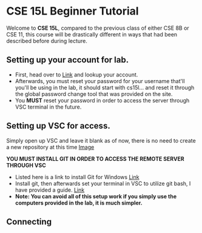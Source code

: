# CSE 15L Beginner Tutorial
Welcome to **CSE 15L**, compared to the previous class of either CSE 8B or CSE 11, this course will be drastically different in ways that had been described before during lecture.
## Setting up your account for lab.
* First, head over to [Link](https://sdacs.ucsd.edu/~icc/index.php) and lookup your account.
* Afterwards, you must reset your password for your username that'll you'll be using in the lab, it should start with cs15l... and reset it through the global password change tool that was provided on the site.
* You **MUST** reset your password in order to access the server through VSC terminal in the future.
## Setting up VSC for access.
Simply open up VSC and leave it blank as of now, there is no need to create a new repository at this time
[Image](https://i.stack.imgur.com/GBKdN.png)

**YOU MUST INSTALL GIT IN ORDER TO ACCESS THE REMOTE SERVER THROUGH VSC**
* Listed here is a link to install Git for Windows
[Link](https://gitforwindows.org)
* Install git, then afterwards set your terminal in VSC to utilize git bash, I have provided a guide.
[Link](https://stackoverflow.com/a/50527994)
* **Note: You can avoid all of this setup work if you simply use the computers provided in the lab, it is much simpler.**
## Connecting
